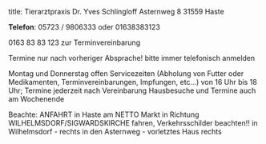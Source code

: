 title: Tierarztpraxis Dr. Yves Schlingloff
Asternweg 8
31559 Haste

**Telefon**: 05723 / 9806333 oder 01638383123

0163 83 83 123   zur Terminvereinbarung

Termine nur nach vorheriger Absprache!
bitte immer telefonisch anmelden

Montag und Donnerstag offen Servicezeiten (Abholung von Futter oder Medikamenten, Terminvereinbarungen, Impfungen, etc...)
von 16 Uhr bis 18 Uhr;
                                                    Termine jederzeit nach Vereinbarung
Hausbesuche und Termine auch am Wochenende

Beachte: ANFAHRT  in Haste am NETTO Markt in Richtung WILHELMSDORF/SIGWARDSKIRCHE fahren, Verkehrsschilder beachten!!
in Wilhelmsdorf - rechts in den Asternweg - vorletztes Haus rechts



